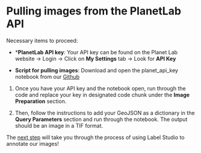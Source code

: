 # Pulling images from the PlanetLab API
Necessary items to proceed:
- ***PlanetLab API key**: Your API key can be found on the Planet Lab website -> Login -> Click on **My Settings** tab -> Look for **API Key**

- **Script for pulling images**: Download and open the planet_api_key notebook from our [Github](https://github.com/mrevanishere/ds-capstone-ERI/tree/main/notebooks_)


1. Once you have your API key and the notebook open, run through the code and replace your key in designated code chunk under the **Image Preparation** section.


2. Then, follow the instructions to add your GeoJSON as a dictionary in the **Query Parameters** section and run through the notebook. The output should be an image in a TIF format. 


The [next step](https://tifhsu88.github.io/eri-docs/3_label_studio.html) will take you through the process of using Label Studio to annotate our images!
